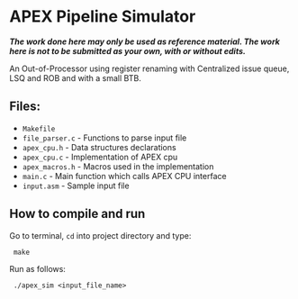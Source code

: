 # APEX Pipeline Simulator


***The work done here may only be used as reference material. The work here is not to be submitted as your own, with or without edits.***

An Out-of-Processor using register renaming with Centralized issue queue, LSQ and ROB and with a small BTB.

## Files:

 - `Makefile`
 - `file_parser.c` - Functions to parse input file
 - `apex_cpu.h` - Data structures declarations
 - `apex_cpu.c` - Implementation of APEX cpu
 - `apex_macros.h` - Macros used in the implementation
 - `main.c` - Main function which calls APEX CPU interface
 - `input.asm` - Sample input file

## How to compile and run

 Go to terminal, `cd` into project directory and type:
```
 make
```
 Run as follows:
```
 ./apex_sim <input_file_name>
```

